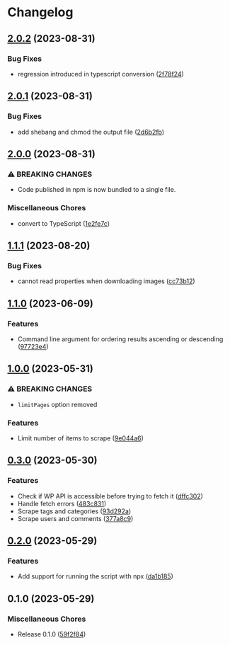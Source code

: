 # Changelog

## [2.0.2](https://github.com/jtiala/wpdl/compare/v2.0.1...v2.0.2) (2023-08-31)


### Bug Fixes

* regression introduced in typescript conversion ([2f78f24](https://github.com/jtiala/wpdl/commit/2f78f249e19d7852a54574e2d11719ad0b8b229e))

## [2.0.1](https://github.com/jtiala/wpdl/compare/v2.0.0...v2.0.1) (2023-08-31)


### Bug Fixes

* add shebang and chmod the output file ([2d6b2fb](https://github.com/jtiala/wpdl/commit/2d6b2fb712e668f94607409ad0b1543e1088f2e8))

## [2.0.0](https://github.com/jtiala/wpdl/compare/v1.1.1...v2.0.0) (2023-08-31)


### ⚠ BREAKING CHANGES

* Code published in npm is now bundled to a single file.

### Miscellaneous Chores

* convert to TypeScript ([1e2fe7c](https://github.com/jtiala/wpdl/commit/1e2fe7c7c20dc188e1be158199991a41dde6aba4))

## [1.1.1](https://github.com/jtiala/wpdl/compare/v1.1.0...v1.1.1) (2023-08-20)


### Bug Fixes

* cannot read properties when downloading images ([cc73b12](https://github.com/jtiala/wpdl/commit/cc73b12da17a228e229d96e7abb89af5135f78a1))

## [1.1.0](https://github.com/jtiala/wpdl/compare/v1.0.0...v1.1.0) (2023-06-09)


### Features

* Command line argument for ordering results ascending or descending ([97723e4](https://github.com/jtiala/wpdl/commit/97723e4dff6d00f5a18ca16e8ada24c3aa1a153c))

## [1.0.0](https://github.com/jtiala/wpdl/compare/v0.3.0...v1.0.0) (2023-05-31)


### ⚠ BREAKING CHANGES

* `limitPages` option removed

### Features

* Limit number of items to scrape ([9e044a6](https://github.com/jtiala/wpdl/commit/9e044a607c8e869d6bd20d08dfab2d7f1ef17bab))

## [0.3.0](https://github.com/jtiala/wpdl/compare/v0.2.0...v0.3.0) (2023-05-30)


### Features

* Check if WP API is accessible before trying to fetch it ([dffc302](https://github.com/jtiala/wpdl/commit/dffc302f0be1300f541edee3022a82cf36097ebb))
* Handle fetch errors ([483c831](https://github.com/jtiala/wpdl/commit/483c831a5b519cce43c711408be00c1d1bfd5340))
* Scrape tags and categories ([93d292a](https://github.com/jtiala/wpdl/commit/93d292a379e8934b4f108f02221ebfc4cabc9098))
* Scrape users and comments ([377a8c9](https://github.com/jtiala/wpdl/commit/377a8c9d6d23ff127ac1c3d4ba17ebd59f2d3708))

## [0.2.0](https://github.com/jtiala/wpdl/compare/v0.1.0...v0.2.0) (2023-05-29)


### Features

* Add support for running the script with npx ([da1b185](https://github.com/jtiala/wpdl/commit/da1b1859df235fecb77973de10453ee2f1690037))

## 0.1.0 (2023-05-29)


### Miscellaneous Chores

* Release 0.1.0 ([59f2f84](https://github.com/jtiala/wpdl/commit/59f2f84a854823dcff1981ebbf7c7151db09fcc7))
